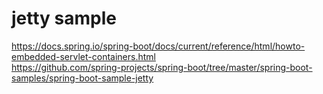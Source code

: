 # jetty sample

https://docs.spring.io/spring-boot/docs/current/reference/html/howto-embedded-servlet-containers.html  
https://github.com/spring-projects/spring-boot/tree/master/spring-boot-samples/spring-boot-sample-jetty
